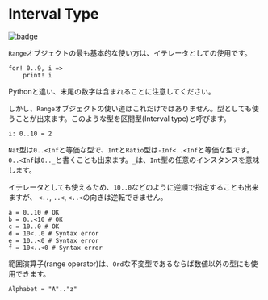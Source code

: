 # Interval Type

[![badge](https://img.shields.io/endpoint.svg?url=https%3A%2F%2Fgezf7g7pd5.execute-api.ap-northeast-1.amazonaws.com%2Fdefault%2Fsource_up_to_date%3Fowner%3Derg-lang%26repos%3Derg%26ref%3Dmain%26path%3Ddoc/EN/syntax/type/10_interval.md%26commit_hash%3Deccd113c1512076c367fb87ea73406f91ff83ba7)](https://gezf7g7pd5.execute-api.ap-northeast-1.amazonaws.com/default/source_up_to_date?owner=erg-lang&repos=erg&ref=main&path=doc/EN/syntax/type/10_interval.md&commit_hash=eccd113c1512076c367fb87ea73406f91ff83ba7)

`Range`オブジェクトの最も基本的な使い方は、イテレータとしての使用です。

```erg
for! 0..9, i =>
    print! i
```

Pythonと違い、末尾の数字は含まれることに注意してください。

しかし、`Range`オブジェクトの使い道はこれだけではありません。型としても使うことが出来ます。このような型を区間型(Interval type)と呼びます。

```erg
i: 0..10 = 2
```

`Nat`型は`0..<Inf`と等価な型で、`Int`と`Ratio`型は`-Inf<..<Inf`と等価な型です。
`0..<Inf`は`0.._`と書くことも出来ます。`_`は、`Int`型の任意のインスタンスを意味します。

イテレータとしても使えるため、`10..0`などのように逆順で指定することも出来ますが、
`<..`, `..<`, `<..<`の向きは逆転できません。

```erg
a = 0..10 # OK
b = 0..<10 # OK
c = 10..0 # OK
d = 10<..0 # Syntax error
e = 10..<0 # Syntax error
f = 10<..<0 # Syntax error
```

範囲演算子(range operator)は、`Ord`な不変型であるならば数値以外の型にも使用できます。

```erg
Alphabet = "A".."z"
```
